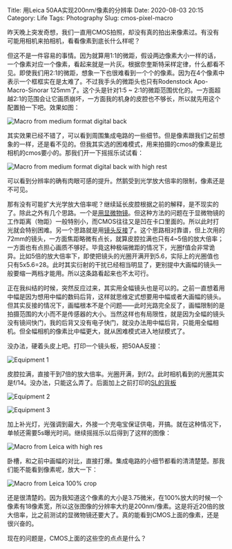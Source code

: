 Title: 用Leica 50AA实现200nm/像素的分辨率
Date: 2020-08-03 20:15
Category: Life
Tags: Photography
Slug: cmos-pixel-macro

昨天晚上突发奇想，我们一直用CMOS拍照，却没有真的拍出来像素过。有没有可能用相机来拍相机，看看像素到底长什么样呢？

但这不是一件容易的事情。因为就算用1:1的微距，假设两边像素大小一样的话，一个像素对应一个像素，看起来就是一片灰。根据奈奎斯特采样定律，什么都看不见。即使我们用2:1的微距，想象一下也很难看到一个个的像素。因为在4个像素中表示一个框框实在是太难了。不过我手头的微距头也只有Rodenstock Apo-Macro-Sinorar 125mm了。这个头是针对1:5 ~ 2:1的微距范围优化的。一方面超越2:1的范围会让它画质崩坏，一方面我的机身的皮腔也不够长，所以就先用这个配置拍一下吧。效果如图：

![Macro from medium format digital back](/images/cmos-pixel-iq180-raw.jpg)

其实效果已经不错了，可以看到周围集成电路的一些细节。但是像素跟我们之前想象的一样，还是看不见的。但我其实选的困难模式，用来拍摄的cmos的像素是比相机的cmos要小的。那我们开一下摇摇乐试试看：

![Macro from medium format digital back with high rest](/images/cmos-pixel-iq180.jpg)

可以看到分辨率的确有肉眼可感的提升。然鹅受到光学放大倍率的限制，像素还是不可见。

那有没有可能扩大光学放大倍率呢？继续延长皮腔根据之前的解释，是不现实的了。除此之外有几个思路。一个是[用显微物镜](http://grapeot.me/microscope-objective-photography.html)。但这种方法的问题在于显微物镜的工作距离（物距）一般特别小，而CMOS往往又是凹在卡口里面的。所以此时打光就会特别困难。另一个思路就是用[镜头反接](http://grapeot.me/reverse-lens-extreme-macro.html)了。这个思路相对靠谱，但上次用的72mm的镜头，一方面焦距略微有点长，就算皮腔拉满也只有4~5倍的放大倍率；一方面也有点担心画质不够好。毕竟这种极端微距的情况下，光圈f值会非常诡异。比如5倍的放大倍率下，即使把镜头的光圈开满开到5.6，实际上的光圈值也只有5x5.6=28。此时其实衍射的干扰已经相当明显了，更别提中大画幅的镜头一般要缩一两档才能用。所以这条路看起来也不太可行。

正在我纠结的时候，突然反应过来，其实用全幅镜头也是可以的。之前一直想着用中幅是因为想用中幅的数码后背，这样就思维定式想要用中幅或者大画幅的镜头。但其实反接的情况下，画幅根本不是个问题——此时光路完全反了，画幅限制的是拍摄范围的大小而不是传感器的大小。当然这样也有局限性，就是因为全幅的镜头没有镜间快门，我的后背又没有电子快门，就没办法用中幅后背，只能用全幅相机。但全幅相机的像素比中幅更大，就从困难模式进入地狱模式了。

没办法，硬着头皮上吧。打印一个镜头板，把50AA反接：

![Equipment 1](/images/cmos-pixel-equip1.jpg)

皮腔拉满，直接干到7倍的放大倍率。光圈开满，到f/2。此时相机看到的光圈其实是f/14。没办法，只能这么弄了。后面加上之前打印的[SL的背板](http://grapeot.me/large-format-3d-print-digital-back.html)

![Equipment 2](/images/cmos-pixel-equip2.jpg)

![Equipment 3](/images/cmos-pixel-equip3.jpg)

加上补光灯，光强调到最大，外接一个充电宝保证供电，开搞。就在这种情况下，单帧还需要5s曝光时间。继续摇摇乐以后得到了这样的图像：

![Macro from Leica with high res](/images/cmos-pixel-leica.jpg)

卧槽，和之前中画幅的对比，直接打爆。集成电路的小细节都看的清清楚楚。那我们能不能看到像素呢，放大一下：

![Macro from Leica 100% crop](/images/cmos-pixel-SLLocal.jpg)

还是很清楚的。因为我知道这个像素的大小是3.75微米，在100%放大的时候一个像素有18像素宽，所以这张图像的分辨率大约是200nm/像素。这是将近20倍的放大倍率，比之前测试的显微物镜还要大了。真的能看到CMOS上面的像素，还是很兴奋的。

现在的问题是，CMOS上面的这些空的点点是什么？
